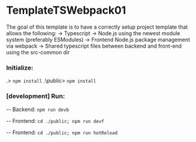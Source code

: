 # TemplateTSWebpack01
The goal of this template is to have a correctly setup project template that allows the following:
-> Typescript
-> Node.js using the newest module system (preferably ESModules)
-> Frontend Node.js package management via webpack
-> Shared typescript files between backend and front-end using the src-common dir

###  Initialize:
  .> `npm install`
  .\public> `npm install` 

###  [development] Run:
-- Backend: `npm run devb` 

-- Frontend:  `cd ./public; npm run devf` 

-- Frontend:  `cd ./public; npm run hotReload` 
